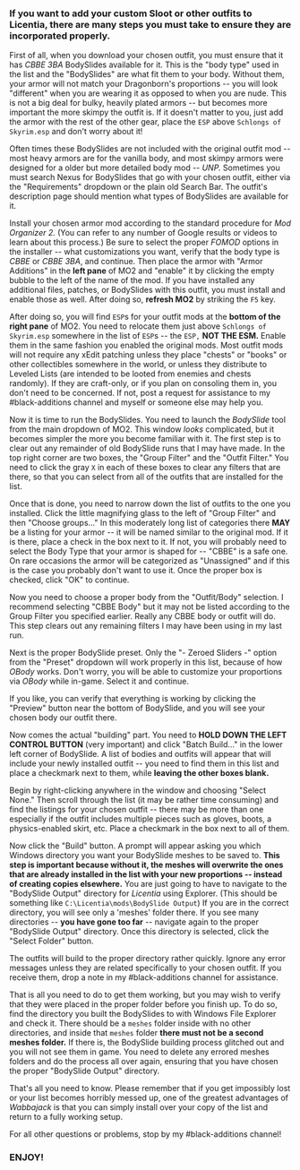 
### If you want to add your custom Sloot or other outfits to Licentia, there are many steps you must take to ensure they are incorporated properly.

First of all, when you download your chosen outfit, you must ensure that it has _CBBE 3BA_ BodySlides available for it. This is the "body type" used in the list and the "BodySlides" are what fit them to your body. Without them, your armor will not match your Dragonborn's proportions -- you will look "different" when you are wearing it as opposed to when you are nude. This is not a big deal for bulky, heavily plated armors -- but becomes more important the more skimpy the outfit is. If it doesn't matter to you, just add the armor with the rest of the other gear, place the `ESP` above `Schlongs of Skyrim.esp` and don't worry about it!

Often times these BodySlides are not included with the original outfit mod -- most heavy armors are for the vanilla body, and most skimpy armors were designed for a older but more detailed body mod -- _UNP._ Sometimes you must search Nexus for BodySlides that go with your chosen outfit, either via the "Requirements" dropdown or the plain old Search Bar. The outfit's description page should mention what types of BodySlides are available for it.

Install your chosen armor mod according to the standard procedure for _Mod Organizer 2._ (You can refer to any number of Google results or videos to learn about this process.) Be sure to select the proper _FOMOD_ options in the installer -- what customizations you want, verify that the body type is _CBBE_ or _CBBE 3BA_, and continue. Then place the armor with "Armor Additions" in the **left pane** of MO2 and "enable" it by clicking the empty bubble to the left of the name of the mod. If you have installed any additional files, patches, or BodySlides with this outfit, you must install and enable those as well. After doing so, **refresh MO2** by striking the `F5` key.

After doing so, you will find `ESP`s for your outfit mods at the **bottom of the right pane** of MO2. You need to relocate them just above `Schlongs of Skyrim.esp` somewhere in the list of `ESP`s -- the `ESP,` **NOT THE ESM.** Enable them in the same fashion you enabled the original mods. Most outfit mods will not require any xEdit patching unless they place "chests" or "books" or other collectibles somewhere in the world, or unless they distribute to Leveled Lists (are intended to be looted from enemies and chests randomly). If they are craft-only, or if you plan on consoling them in, you don't need to be concerned. If not, post a request for assistance to my #black-additions channel and myself or someone else may help you.

Now it is time to run the BodySlides. You need to launch the _BodySlide_ tool from the main dropdown of MO2. This window _looks_ complicated, but it becomes simpler the more you become familiar with it. The first step is to clear out any remainder of old BodySlide runs that I may have made. In the top right corner are two boxes, the "Group Filter" and the "Outfit Filter." You need to click the gray `X` in each of these boxes to clear any filters that are there, so that you can select from all of the outfits that are installed for the list. 

Once that is done, you need to narrow down the list of outfits to the one you installed. Click the little magnifying glass to the left of "Group Filter" and  then "Choose groups..." In this moderately long list of categories there **MAY** be a listing for your armor -- it will be named similar to the original mod. If it is there, place a check in the box next to it. If not, you will probably need to select the Body Type that your armor is shaped for -- "CBBE" is a safe one. On rare occasions the armor will be categorized as "Unassigned" and if this is the case you probably don't want to use it. Once the proper box is checked, click "OK" to continue.

Now you need to choose a proper body from the "Outfit/Body" selection. I recommend selecting "CBBE Body" but it may not be listed according to the Group Filter you specified earlier. Really any CBBE body or outfit will do. This step clears out any remaining filters I may have been using in my last run. 

Next is the proper BodySlide preset. Only the "- Zeroed Sliders -" option from the "Preset" dropdown will work properly in this list, because of how _OBody_ works. Don't worry, you will be able to customize your proportions via _OBody_ while in-game. Select it and continue.

If you like, you can verify that everything is working by clicking the "Preview" button near the bottom of BodySlide, and you will see your chosen body our outfit there.

Now comes the actual "building" part. You need to **HOLD DOWN THE LEFT CONTROL BUTTON** (very important) and click "Batch Build..." in the lower left corner of BodySlide. A list of bodies and outfits will appear that will include your newly installed outfit -- you need to find them in this list and place a checkmark next to them, while **leaving the other boxes blank.**

Begin by right-clicking anywhere in the window and choosing "Select None." Then scroll through the list (it may be rather time consuming) and find the listings for your chosen outfit -- there may be more than one especially if the outfit includes multiple pieces such as gloves, boots, a physics-enabled skirt, etc. Place a checkmark in the box next to all of them.

Now click the "Build" button. A prompt will appear asking you which Windows directory you want your BodySlide meshes to be saved to. **This step is important because without it, the meshes will overwrite the ones that are already installed in the list with your new proportions -- instead of creating copies elsewhere.** You are just going to have to navigate to the "BodySlide Output" directory for _Licentia_ using Explorer. (This should be something like `C:\Licentia\mods\BodySlide Output`) If you are in the correct directory, you will see only a 'meshes' folder there. If you see many directories -- **you have gone too far** -- navigate again to the proper "BodySlide Output" directory. Once this directory is selected, click the "Select Folder" button.

The outfits will build to the proper directory rather quickly. Ignore any error messages unless they are related specifically to your chosen outfit. If you receive them, drop a note in my #black-additions channel for assistance.

That is all you need to do to get them working, but you may wish to verify that they were placed in the proper folder before you finish up. To do so, find the directory you built the BodySlides to with Windows File Explorer and check it. There should be a `meshes` folder inside with no other directories, and inside that `meshes` folder **there must not be a second meshes folder.** If there is, the BodySlide building process glitched out and you will not see them in game. You need to delete any errored meshes folders and do the process all over again, ensuring that you have chosen the proper "BodySlide Output" directory.

That's all you need to know. Please remember that if you get impossibly lost or your list becomes horribly messed up, one of the greatest advantages of _Wabbajack_ is that you can simply install over your copy of the list and return to a fully working setup.

For all other questions or problems, stop by my #black-additions channel!

### ENJOY!

